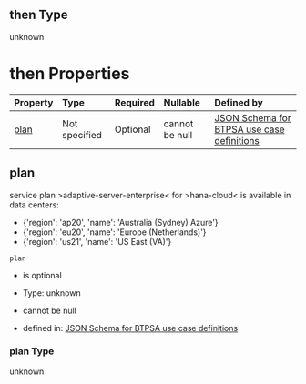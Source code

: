 ## then Type

unknown

# then Properties

| Property      | Type          | Required | Nullable       | Defined by                                                                                                                                                                                                                                      |
| :------------ | :------------ | :------- | :------------- | :---------------------------------------------------------------------------------------------------------------------------------------------------------------------------------------------------------------------------------------------- |
| [plan](#plan) | Not specified | Optional | cannot be null | [JSON Schema for BTPSA use case definitions](btpsa-usecase-properties-services-items-allof-1-then-allof-41-then-allof-0-then-properties-plan.md "undefined#/properties/services/items/allOf/1/then/allOf/41/then/allOf/0/then/properties/plan") |

## plan

service plan >adaptive-server-enterprise< for >hana-cloud< is available in data centers:

*   {'region': 'ap20', 'name': 'Australia (Sydney) Azure'}
*   {'region': 'eu20', 'name': 'Europe (Netherlands)'}
*   {'region': 'us21', 'name': 'US East (VA)'}

`plan`

*   is optional

*   Type: unknown

*   cannot be null

*   defined in: [JSON Schema for BTPSA use case definitions](btpsa-usecase-properties-services-items-allof-1-then-allof-41-then-allof-0-then-properties-plan.md "undefined#/properties/services/items/allOf/1/then/allOf/41/then/allOf/0/then/properties/plan")

### plan Type

unknown
